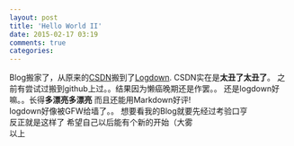 ```yaml
---
layout: post
title: 'Hello World II'
date: 2015-02-17 03:19
comments: true
categories: 
---
```

Blog搬家了，从原来的[CSDN](http://blog.csdn.net/wuzhuangtai00)搬到了[Logdown](http://wuzhuangtai00.logdown.com).
CSDN实在是**太丑了太丑了**。
之前有尝试过搬到github上过。。结果因为懒癌晚期还是作罢。。
还是logdown好嘛。。长得**多漂亮多漂亮**
而且还能用Markdown好评!  
logdown好像被GFW给墙了。。
想要看我的Blog就要先经过考验口亨  
反正就是这样了
希望自己以后能有个新的开始（大雾  
以上